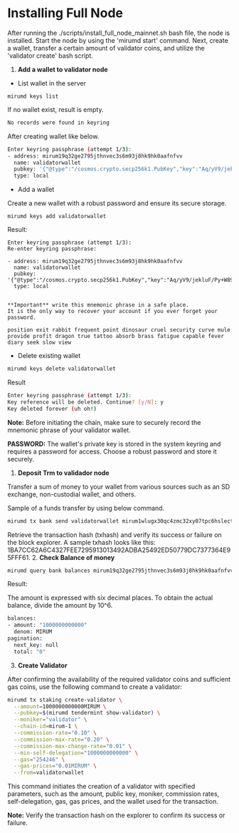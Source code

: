 # Installing Full Node

After running the ./scripts/install_full_node_mainnet.sh bash file, the node is installed. Start the node by using the 'mirumd start' command. Next, create a wallet, transfer a certain amount of validator coins, and utilize the 'validator create' bash script.

1. **Add a wallet to validator node**

- List wallet in the server
  
```base
mirumd keys list
```

If no wallet exist, result is empty.

```bash
No records were found in keyring
```

After creating wallet like below.

```bash
Enter keyring passphrase (attempt 1/3):
- address: mirum19q32ge2795jthnvec3s6m93j8hk9hk0aafnfvv
  name: validatorwallet
  pubkey: '{"@type":"/cosmos.crypto.secp256k1.PubKey","key":"Aq/yV9/jekluF/Py+W89eYRMEshz62a3/tbnQcCQi2qA"}'
  type: local
```

- Add a wallet

Create a new wallet with a robust password and ensure its secure storage.

```base
mirumd keys add validatorwallet
```

Result:

```base
Enter keyring passphrase (attempt 1/3):
Re-enter keyring passphrase:

- address: mirum19q32ge2795jthnvec3s6m93j8hk9hk0aafnfvv
  name: validatorwallet
  pubkey: '{"@type":"/cosmos.crypto.secp256k1.PubKey","key":"Aq/yV9/jekluF/Py+W89eYRMEshz62a3/tbnQcCQi2qA"}'
  type: local


**Important** write this mnemonic phrase in a safe place.
It is the only way to recover your account if you ever forget your password.

position exit rabbit frequent point dinosaur cruel security curve mule provide profit dragon true tattoo absorb brass fatigue capable fever diary seek slow view

```

- Delete existing wallet

```bash
mirumd keys delete validatorwallet
```

Result

```bash
Enter keyring passphrase (attempt 1/3):
Key reference will be deleted. Continue? [y/N]: y
Key deleted forever (uh oh!)
```

**Note:** Before initiating the chain, make sure to securely record the mnemonic phrase of your validator wallet.

**PASSWORD:** The wallet's private key is stored in the system keyring and requires a password for access. Choose a robust password and store it securely.

1. **Deposit Trm to validador node**

Transfer a sum of money to your wallet from various sources such as an SD exchange, non-custodial wallet, and others.

Sample of a funds transfer by using below command.

```bash
mirumd tx bank send validatorwallet mirum1wlugx30qc4zmc32xy07tpc6hslectra8wghqgf 800000000000mirum --fees 2mirum --chain-id mirum-1
```

Retrieve the transaction hash (txhash) and verify its success or failure on the block explorer. A sample txhash looks like this: 1BA7CC62A6C4327FEE7295913013492ADBA25492ED50779DC7377364E95FFF61.
2. **Check Balance of money**

```bash
mirumd query bank balances mirum19q32ge2795jthnvec3s6m93j8hk9hk0aafnfvv
```

Result:

The amount is expressed with six decimal places. To obtain the actual balance, divide the amount by 10^6.

```bash
balances:
- amount: "1000000000000"
  denom: MIRUM
pagination:
  next_key: null
  total: "0"
```

3. **Create Validator**


After confirming the availability of the required validator coins and sufficient gas coins, use the following command to create a validator:

```bash
mirumd tx staking create-validator \
  --amount=1000000000000MIRUM \
  --pubkey=$(mirumd tendermint show-validator) \
  --moniker="validator" \
  --chain-id=mirum-1 \
  --commission-rate="0.10" \
  --commission-max-rate="0.20" \
  --commission-max-change-rate="0.01" \
  --min-self-delegation="1000000000000" \
  --gas="254246" \
  --gas-prices="0.01MIRUM" \
  --from=validatorwallet  
```

This command initiates the creation of a validator with specified parameters, such as the amount, public key, moniker, commission rates, self-delegation, gas, gas prices, and the wallet used for the transaction.

**Note:** Verify the transaction hash on the explorer to confirm its success or failure.